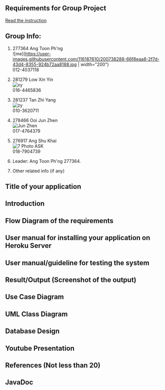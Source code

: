 ## Requirements for Group Project
[Read the instruction](https://github.com/STIW3054-A221/class-activity-soc/blob/main/GroupProject.md)

## Group Info:
1. 277364 Ang Toon Ph'ng <br>
![me](https://user-images.githubusercontent.com/116187610/200738288-66f8eaa8-2f7d-43d4-8355-924b72aa8188.jpg | width="200") <br>
012-4037118
2. 281279 Low Xin Yin <br>
![xy](https://user-images.githubusercontent.com/103938851/201012783-13ae9d45-0d40-43c9-9c5a-0b81e6eb9bc0.jpg) <br>
016-4465836
3. 281237 Tan Zhi Yang <br>
![zy](https://user-images.githubusercontent.com/103938851/201012339-2ded0ca9-ba11-4f35-b22a-75d22c546035.jpg) <br>
010-3620711
4. 278466 Ooi Jun Zhen <br>
![Jun Zhen](https://user-images.githubusercontent.com/103915949/201014364-a8759b18-9729-4089-871a-36e8ff964d4f.jpg) <br>
017-4764379
5. 276917 Ang Shu Khai <br>
![7 Photo ASK](https://user-images.githubusercontent.com/80701138/201035139-35c0bd7e-4daf-4760-9870-928c9bf904fb.jpg)<br>
018-7904739

1. Leader: Ang Toon Ph'ng 277364.
1. Other related info (if any)

## Title of your application
## Introduction
## Flow Diagram of the requirements
## User manual for installing your application on Heroku Server
## User manual/guideline for testing the system
## Result/Output (Screenshot of the output)
## Use Case Diagram
## UML Class Diagram
## Database Design
## Youtube Presentation
## References (Not less than 20)
## JavaDoc
